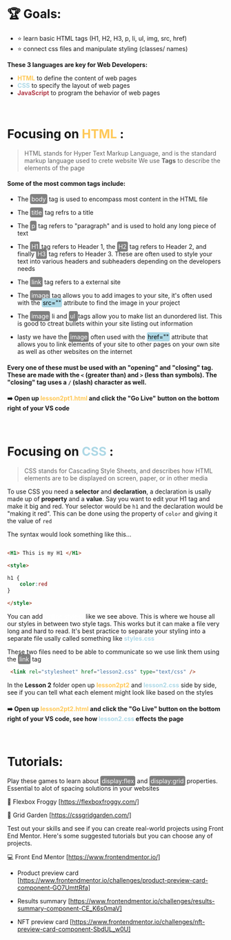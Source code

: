 

# 🏆  **Goals:** 
- ⭐️ learn basic HTML tags (H1, H2, H3, p, li, ul, img, src, href)
- ⭐️ connect css files and manipulate styling (classes/ names)

**These 3 languages are key for Web Developers:**

- <span style = "color:#FFC857"> **HTML** </span> to define the content of web pages
- <span style = "color:lightblue">**CSS** </span>to specify the layout of web pages
- <span style = "color:#B23A48">**JavaScript** </span>to program the behavior of web pages

<br/>

# **Focusing on <span style = "color:#FFC857"> HTML</span>  :**

> HTML stands for Hyper Text Markup Language, and is the standard markup language used to crete website
 We use **Tags** to describe the elements of the page

#### Some of the most common tags include:

- The <span style="color:white; background-color:gray;padding:3px; border-radius:4px; "> body</span> tag is used to encompass most content in the HTML file 

- The  <span style="color:white; background-color:gray;padding:3px; border-radius:4px; "> title</span> tag refrs to a title 

- The <span style="color:white; background-color:gray;padding:3px; border-radius:4px; ">p</span> tag refers to "paragraph" and is used to hold any long piece of text 

- The <span style="color:white; background-color:gray;padding:3px; border-radius:4px; ">H1</span> tag refers to Header 1, the <span style="color:white; background-color:gray;padding:3px; border-radius:4px; ">H2</span> tag refers to Header 2, and finally <span style="color:white; background-color:gray;padding:3px; border-radius:4px; ">H3</span> tag refers to Header 3. These are often used to style your text into various headers and subheaders depending on the developers needs

-  The <span style="color:white; background-color:gray;padding:3px; border-radius:4px; ">link</span> tag refers to a external site

- The <span style="color:white; background-color:gray;padding:3px; border-radius:4px; ">image</span> tag allows you to add images to your site, it's often used with the <span style="color:black; background-color:lightblue ;padding:2px; border-radius:4px; "> src=""</span> attribute to find the image in your project 

- The <span style="color:white; background-color:gray;padding:3px; border-radius:4px; ">image</span> li </span> and  <span style="color:white; background-color:gray;padding:3px; border-radius:4px; ">ul </span> tags allow you to make list an dunordered list. This is good to ctreat bullets within your site listing out information

- lasty we have the <span style="color:white; background-color:gray;padding:3px; border-radius:4px; ">image</span> often used with the <span style="color:black; background-color:lightblue ;padding:2px; border-radius:4px; ">href=""</span> attribute that allows you to link elements of your site to other pages on your own site as well as other websites on the internet



#### Every one of these must be used with an **"opening"** and **"closing"** tag. These are made with the `<` (greater than) and `>` (less than symbols). The "closing" tag uses a `/` (slash) character as well.

####  ➡️ **Open up <span style= "color:#FFC857"> **lesson2pt1.html** </span> and click the "Go Live" button on the bottom right of your VS code**


<br/>

# **Focusing on <span style = "color:lightblue"> CSS </span> :**

> CSS stands for Cascading Style Sheets, and describes how HTML elements are to be displayed on screen, paper, or in other media

To use CSS you need a **selector** and **declaration**, a declaration is usally made up of **property** and a **value**. Say you want to edit your H1 tag and make it big and red. Your selector would be `h1` and the declaration would be "making it red". This can be done using the property of `color` and giving it the value of `red`

The syntax would look something like this...
~~~ html

<H1> This is my H1 </H1>

<style>

h1 {
    color:red
}

</style>

~~~

You can add <span style = "text-decoration: underline; color:white; padding:2px; border-radius:6px; margin-left:5px; margin-right:5px"> inline styles </span> like we see above. This is where we house all our styles in between two style tags. This works but it can make a file very long and hard to read.
It's best practice to separate your styling into a separate file usally called something like <span style="color:lightblue">**styles.css**</span>

These two files need to be able to communicate so we use link them using the <span style="color:white; background-color:gray;padding:3px; border-radius:4px; ">link</span> tag 
``` html
 <link rel="stylesheet" href="lesson2.css" type="text/css" />
```
In the **Lesson 2** folder open up <span style="color:#FFC857"> **lesson2pt2** </span> and <span style="color:lightblue"> **lesson2.css** </span>  side by side, see if you can tell what each element might look like based on the styles

####   ➡️   **Open up <span style= "color:#FFC857"> **lesson2pt2.html** </span> and click the "Go Live" button on the bottom right of your VS code, see how <span style= "color:lightblue"> **lesson2.css** </span> effects the page**

<br>

# **Tutorials**:

Play these games to learn about <span style="color:white; background-color:gray;padding:3px; border-radius:4px; ">display:flex</span> and <span style="color:white; background-color:gray;padding:3px; border-radius:4px; ">display:grid</span> properties. Essential to alot of spacing solutions in your websites

🐸 Flexbox Froggy [https://flexboxfroggy.com/]

🌱 Grid Garden [https://cssgridgarden.com/]

Test out your skills and see if you can create real-world projects using Front End Mentor. Here's some suggested tutorials but you can choose any of projects.

💻 Front End Mentor [https://www.frontendmentor.io/]

- Product preview card [https://www.frontendmentor.io/challenges/product-preview-card-component-GO7UmttRfa]

- Results summary [https://www.frontendmentor.io/challenges/results-summary-component-CE_K6s0maV]

- NFT preview card [https://www.frontendmentor.io/challenges/nft-preview-card-component-SbdUL_w0U]









